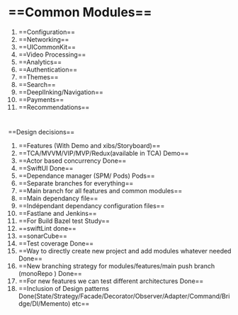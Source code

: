   
  

# ==**Common Modules**==

1. ==Configuration==
2. ==Networking==
3. ==UICommonKit==
4. ==Video Processing==
5. ==Analytics==
6. ==Authentication==
7. ==Themes==
8. ==Search==
9. ==DeeplInking/Navigation==
10. ==Payments==
11. ==Recommendations==

#   
  
  
==Design decisions==

  

1. ==Features (With Demo and xibs/Storyboard)==
2. ==TCA/MVVM/VIP/MVP/Redux(available in TCA) Demo==
3. ==Actor based concurrency Done==
4. ==SwiftUI Done==
5. ==Dependance manager (SPM/ Pods) Pods==
6. ==Separate branches for everything==
7. ==Main branch for all features and common modules==
8. ==Main dependancy file==
9. ==Indépendant dependancy configuration files==
10. ==Fastlane and Jenkins==
11. ==For Build Bazel test Study==
12. ==swiftLint done==
13. ==sonarCube==
14. ==Test coverage Done==
15. ==Way to directly create new project and add modules whatever needed Done==
16. ==New branching strategy for modules/features/main push branch (monoRepo ) Done==
17. ==For new features we can test different architectures Done==
18. ==Inclusion of Design patterns Done(State/Strategy/Facade/Decorator/Observer/Adapter/Command/Bridge/DI/Memento) etc==